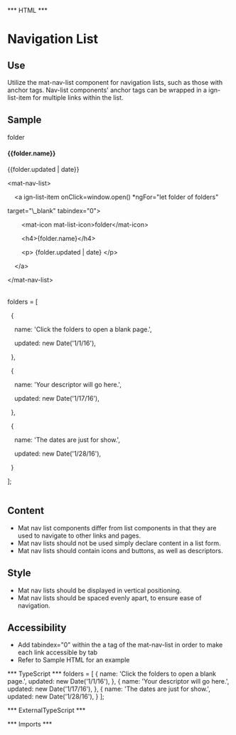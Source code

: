*** HTML ***
# Navigation List

## Use
Utilize the mat-nav-list component for navigation lists, such as those with anchor tags. Nav-list components'
    anchor tags can be wrapped in a ign-list-item for multiple links within the list.

## Sample

<mat-tab-group>
    <mat-tab label="Component Sample">
        <div class="tab-height">
            <mat-nav-list>
                <a ign-list-item onClick=window.open() *ngFor="let folder of folders" target="\_blank" tabindex="0">
                    <mat-icon mat-list-icon>folder</mat-icon>
                    <h4>{{folder.name}}</h4>
                    <p> {{folder.updated | date}} </p>
                </a>
            </mat-nav-list>
        </div></mat-tab>
    <mat-tab label="HTML"><div class="tab-height">
        <table style="width:100%">
            <p> &lt;mat-nav-list&gt;</p>
            <p> &nbsp;&nbsp;&nbsp;&nbsp;&lt;a ign-list-item onClick&#61;window&#46;open&#40;&#41; &#42;ngFor&#61;"let folder of folders"</p>
            <p>     target="\_blank" tabindex="0"&gt;</p>
            <p> &nbsp;&nbsp;&nbsp;&nbsp;&nbsp;&nbsp;&nbsp;&nbsp;&lt;mat-icon mat-list-icon&gt;folder&lt;/mat-icon&gt;</p>
            <p> &nbsp;&nbsp;&nbsp;&nbsp;&nbsp;&nbsp;&nbsp;&nbsp;&lt;h4&gt;&#123;folder&#46;name&#125;&lt;/h4&gt;</p>
            <p>&nbsp;&nbsp;&nbsp;&nbsp;&nbsp;&nbsp;&nbsp;&nbsp;&lt;p&gt; &#123;folder&#46;updated &#124; date&#125; &lt;/p&gt;</p>
            <p>&nbsp;&nbsp;&nbsp;&nbsp;&lt;/a&gt;</p>
            <p> &lt;/mat-nav-list&gt;</p>
        </table>
    </div></mat-tab>
    <mat-tab label="TS"><div class="tab-height">
        <table style="width:100%">
            <p>folders = [</p>
            <p>&nbsp;&nbsp;&#123;</p>
            <p> &nbsp;&nbsp;&nbsp;&nbsp;name: 'Click the folders to open a blank page.',</p>
            <p> &nbsp;&nbsp;&nbsp;&nbsp;updated: new Date('1/1/16'), </p>
            <p> &nbsp;&nbsp;&#125;,</p>
            <p> &nbsp;&nbsp;&#123;</p>
            <p>&nbsp;&nbsp;&nbsp;&nbsp;name: 'Your descriptor will go here.',</p>
            <p> &nbsp;&nbsp;&nbsp;&nbsp;updated: new Date('1/17/16'),</p>
            <p> &nbsp;&nbsp;&#125;,</p>
            <p>&nbsp;&nbsp;&#123;</p>
            <p> &nbsp;&nbsp;&nbsp;&nbsp;name: 'The dates are just for show.',</p>
            <p>&nbsp;&nbsp;&nbsp;&nbsp;updated: new Date('1/28/16'),</p>
            <p>&nbsp;&nbsp;&#125;</p>
            <p>];</p>
        </table>
    </div></mat-tab>
</mat-tab-group>

## Content

* Mat nav list components differ from list components in that they are used to navigate to other links and pages.
* Mat nav lists should not be used simply declare content in a list form.
* Mat nav lists should contain icons and buttons, as well as descriptors.

## Style

* Mat nav lists should be displayed in vertical positioning.
* Mat nav lists should be spaced evenly apart, to ensure ease of navigation.

## Accessibility

* Add tabindex="0" within the a tag of the mat-nav-list in order to make each link accessible by tab
* Refer to Sample HTML for an example

*** TypeScript *** 
folders = [
        {
            name: 'Click the folders to open a blank page.',
            updated: new Date('1/1/16'),
        },
        {
            name: 'Your descriptor will go here.',
            updated: new Date('1/17/16'),
        },
        {
            name: 'The dates are just for show.',
            updated: new Date('1/28/16'),
        }
    ];

*** ExternalTypeScript ***

*** Imports ***